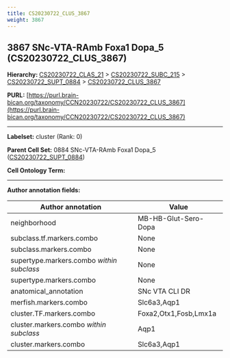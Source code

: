 ```yaml
---
title: CS20230722_CLUS_3867
weight: 3867
---
```

## 3867 SNc-VTA-RAmb Foxa1 Dopa_5 (CS20230722_CLUS_3867)
<b>Hierarchy: </b>
[CS20230722_CLAS_21](../CS20230722_CLAS_21) >
[CS20230722_SUBC_215](../CS20230722_SUBC_215) >
[CS20230722_SUPT_0884](../CS20230722_SUPT_0884) >
[CS20230722_CLUS_3867](../CS20230722_CLUS_3867)

**PURL:** [https://purl.brain-bican.org/taxonomy/CCN20230722/CS20230722_CLUS_3867](https://purl.brain-bican.org/taxonomy/CCN20230722/CS20230722_CLUS_3867)

---


**Labelset:** cluster (Rank: 0)

**Parent Cell Set:** 0884 SNc-VTA-RAmb Foxa1 Dopa_5 ([CS20230722_SUPT_0884](../CS20230722_SUPT_0884))



**Cell Ontology Term:** 

[MARKER GENES.]: #


---

[TRANSFERRED ANNOTATIONS.]: #


[AUTHOR ANNOTATION FIELDS.]: #


**Author annotation fields:**

| Author annotation | Value |
|-------------------|-------|
|neighborhood|MB-HB-Glut-Sero-Dopa|
|subclass.tf.markers.combo|None|
|subclass.markers.combo|None|
|supertype.markers.combo _within subclass_|None|
|supertype.markers.combo|None|
|anatomical_annotation|SNc VTA CLI DR|
|merfish.markers.combo|Slc6a3,Aqp1|
|cluster.TF.markers.combo|Foxa2,Otx1,Fosb,Lmx1a|
|cluster.markers.combo _within subclass_|Aqp1|
|cluster.markers.combo|Slc6a3,Aqp1|
